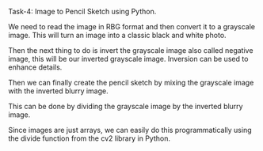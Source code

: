Task-4: Image to Pencil Sketch using Python.

We need to read the image in RBG format and then convert it to a grayscale image. This will turn an image into a classic black and white photo. 

Then the next thing to do is invert the grayscale image also called negative image, this will be our inverted grayscale image. Inversion can be used to enhance details.

Then we can finally create the pencil sketch by mixing the grayscale image with the inverted blurry image. 

This can be done by dividing the grayscale image by the inverted blurry image. 

Since images are just arrays, we can easily do this programmatically using the divide function from the cv2 library in Python.
